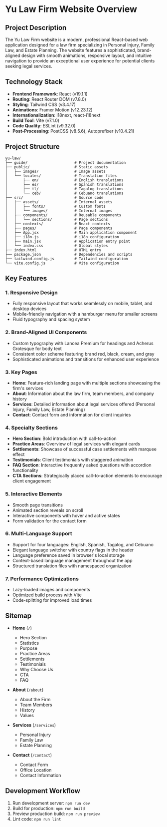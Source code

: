 # Yu Law Firm Website Overview

## Project Description

The Yu Law Firm website is a modern, professional React-based web application designed for a law firm specializing in Personal Injury, Family Law, and Estate Planning. The website features a sophisticated, brand-aligned design with smooth animations, responsive layout, and intuitive navigation to provide an exceptional user experience for potential clients seeking legal services.

## Technology Stack

- **Frontend Framework**: React (v19.1.1)
- **Routing**: React Router DOM (v7.8.0)
- **Styling**: Tailwind CSS (v3.4.17)
- **Animations**: Framer Motion (v12.23.12)
- **Internationalization**: i18next, react-i18next
- **Build Tool**: Vite (v7.1.0)
- **Code Quality**: ESLint (v9.32.0)
- **Post-Processing**: PostCSS (v8.5.6), Autoprefixer (v10.4.21)

## Project Structure

```
yu-law/
├── guide/                     # Project documentation
├── public/                    # Static assets
│   ├── images/                # Image assets
│   └── locales/               # Translation files
│       ├── en/                # English translations
│       ├── es/                # Spanish translations
│       ├── tl/                # Tagalog translations
│       └── ceb/               # Cebuano translations
├── src/                       # Source code
│   ├── assets/                # Internal assets
│   │   ├── fonts/             # Custom fonts
│   │   └── images/            # Internal images
│   ├── components/            # Reusable components
│   │   └── sections/          # Page sections
│   ├── contexts/              # React contexts
│   ├── pages/                 # Page components
│   ├── App.jsx                # Main application component
│   ├── i18n.js                # i18n configuration
│   ├── main.jsx               # Application entry point
│   └── index.css              # Global styles
├── index.html                 # HTML entry
├── package.json               # Dependencies and scripts
├── tailwind.config.js         # Tailwind configuration
└── vite.config.js             # Vite configuration
```

## Key Features

### 1. Responsive Design
- Fully responsive layout that works seamlessly on mobile, tablet, and desktop devices
- Mobile-friendly navigation with a hamburger menu for smaller screens
- Fluid typography and spacing system

### 2. Brand-Aligned UI Components
- Custom typography with Lancea Premium for headings and Acherus Grotesque for body text
- Consistent color scheme featuring brand red, black, cream, and gray
- Sophisticated animations and transitions for enhanced user experience

### 3. Key Pages
- **Home**: Feature-rich landing page with multiple sections showcasing the firm's services
- **About**: Information about the law firm, team members, and company history
- **Services**: Detailed information about legal services offered (Personal Injury, Family Law, Estate Planning)
- **Contact**: Contact form and information for client inquiries

### 4. Specialty Sections
- **Hero Section**: Bold introduction with call-to-action
- **Practice Areas**: Overview of legal services with elegant cards
- **Settlements**: Showcase of successful case settlements with marquee effect
- **Testimonials**: Client testimonials with staggered animation
- **FAQ Section**: Interactive frequently asked questions with accordion functionality
- **CTA Sections**: Strategically placed call-to-action elements to encourage client engagement

### 5. Interactive Elements
- Smooth page transitions
- Animated section reveals on scroll
- Interactive components with hover and active states
- Form validation for the contact form

### 6. Multi-Language Support
- Support for four languages: English, Spanish, Tagalog, and Cebuano
- Elegant language switcher with country flags in the header
- Language preference saved in browser's local storage
- Context-based language management throughout the app
- Structured translation files with namespaced organization

### 7. Performance Optimizations
- Lazy-loaded images and components
- Optimized build process with Vite
- Code-splitting for improved load times

## Sitemap

- **Home** (`/`)
  - Hero Section
  - Statistics
  - Purpose
  - Practice Areas
  - Settlements
  - Testimonials
  - Why Choose Us
  - CTA
  - FAQ

- **About** (`/about`)
  - About the Firm
  - Team Members
  - History
  - Values

- **Services** (`/services`)
  - Personal Injury
  - Family Law
  - Estate Planning

- **Contact** (`/contact`)
  - Contact Form
  - Office Location
  - Contact Information

## Development Workflow

1. Run development server: `npm run dev`
2. Build for production: `npm run build`
3. Preview production build: `npm run preview`
4. Lint code: `npm run lint`
